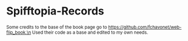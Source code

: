 # Spifftopia-Records
<sub>Some credits to the base of the book page go to https://github.com/fchavonet/web-flip_book.\n
Used their code as a base and edited to my own needs.</sub>

